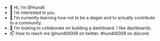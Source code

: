 - 👋 Hi, I’m @Hundli
- 👀 I’m interested in you. 
- 🌱 I’m currently learning how not to be a degen and to actually contribute to a community. 
- 💞️ I’m looking to collaborate on building a dashboard. I like dashboards. 
- 📫 How to reach me @hundli6009 on twitter. #hundli6009 on discord. 

<!---
Hundli/Hundli is a ✨ special ✨ repository because its `README.md` (this file) appears on your GitHub profile.
You can click the Preview link to take a look at your changes.
--->
